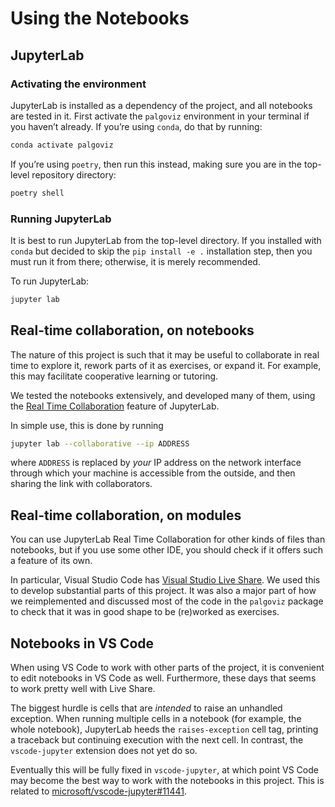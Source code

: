 <!-- SPDX-License-Identifier: 0BSD -->

# Using the Notebooks

## JupyterLab

### Activating the environment

JupyterLab is installed as a dependency of the project, and all notebooks are
tested in it. First activate the `palgoviz` environment in your terminal
if you haven’t already. If you’re using `conda`, do that by running:

```sh
conda activate palgoviz
```

If you’re using `poetry`, then run this instead, making sure you are in the
top-level repository directory:

```sh
poetry shell
```

### Running JupyterLab

It is best to run JupyterLab from the top-level directory. If you installed
with `conda` but decided to skip the `pip install -e .` installation step, then
you must run it from there; otherwise, it is merely recommended.

To run JupyterLab:

```sh
jupyter lab
```

## Real-time collaboration, on notebooks

The nature of this project is such that it may be useful to collaborate in real
time to explore it, rework parts of it as exercises, or expand it. For example,
this may facilitate cooperative learning or tutoring.

We tested the notebooks extensively, and developed many of them, using the
[Real Time
Collaboration](https://jupyterlab.readthedocs.io/en/stable/user/rtc.html)
feature of JupyterLab.

In simple use, this is done by running

```sh
jupyter lab --collaborative --ip ADDRESS
```

where `ADDRESS` is replaced by *your* IP address on the network interface
through which your machine is accessible from the outside, and then sharing the
link with collaborators.

<!-- FIXME: There should probably be more, or less, detail above. -->

## Real-time collaboration, on modules

You can use JupyterLab Real Time Collaboration for other kinds of files than
notebooks, but if you use some other IDE, you should check if it offers such a
feature of its own.

In particular, Visual Studio Code has [Visual Studio Live
Share](https://visualstudio.microsoft.com/services/live-share/). We used this
to develop substantial parts of this project. It was also a major part of how
we reimplemented and discussed most of the code in the `palgoviz` package to
check that it was in good shape to be (re)worked as exercises.

## Notebooks in VS Code

When using VS Code to work with other parts of the project, it is convenient to
edit notebooks in VS Code as well. Furthermore, these days that seems to work
pretty well with Live Share.

<!-- FIXME: Verify and expand above: link to info on VSLS Jupyter features. -->

The biggest hurdle is cells that are *intended* to raise an unhandled
exception. When running multiple cells in a notebook (for example, the whole
notebook), JupyterLab heeds the `raises-exception` cell tag, printing a
traceback but continuing execution with the next cell. In contrast, the
`vscode-jupyter` extension does not yet do so.

Eventually this will be fully fixed in `vscode-jupyter`, at which point VS Code
may become the best way to work with the notebooks in this project. This is
related to
[microsoft/vscode-jupyter#11441](https://github.com/microsoft/vscode-jupyter/issues/11441).
